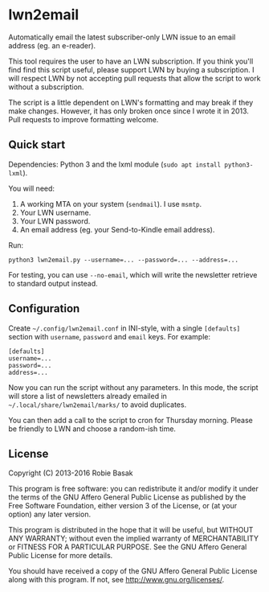 lwn2email
=========

Automatically email the latest subscriber-only LWN issue to an email
address (eg. an e-reader).

This tool requires the user to have an LWN subscription. If you think
you'll find find this script useful, please support LWN by buying a
subscription. I will respect LWN by not accepting pull requests that
allow the script to work without a subscription.

The script is a little dependent on LWN's formatting and may break if
they make changes. However, it has only broken once since I wrote it in
2013. Pull requests to improve formatting welcome.

Quick start
-----------

Dependencies: Python 3 and the lxml module (`sudo apt install
python3-lxml`).

You will need:

1. A working MTA on your system (`sendmail`). I use `msmtp`.
2. Your LWN username.
3. Your LWN password.
4. An email address (eg. your Send-to-Kindle email address).

Run:

    python3 lwn2email.py --username=... --password=... --address=...

For testing, you can use `--no-email`, which will write the newsletter
retrieve to standard output instead.

Configuration
-------------

Create `~/.config/lwn2email.conf` in INI-style, with a single
`[defaults]` section with `username`, `password` and `email` keys. For
example:

    [defaults]
    username=...
    password=...
    address=...

Now you can run the script without any parameters. In this mode, the
script will store a list of newsletters already emailed in
`~/.local/share/lwn2email/marks/` to avoid duplicates.

You can then add a call to the script to cron for Thursday morning.
Please be friendly to LWN and choose a random-ish time.

License
-------
Copyright (C) 2013-2016 Robie Basak

This program is free software: you can redistribute it and/or modify
it under the terms of the GNU Affero General Public License as published
by the Free Software Foundation, either version 3 of the License, or
(at your option) any later version.

This program is distributed in the hope that it will be useful,
but WITHOUT ANY WARRANTY; without even the implied warranty of
MERCHANTABILITY or FITNESS FOR A PARTICULAR PURPOSE.  See the
GNU Affero General Public License for more details.

You should have received a copy of the GNU Affero General Public License
along with this program.  If not, see <http://www.gnu.org/licenses/>.
